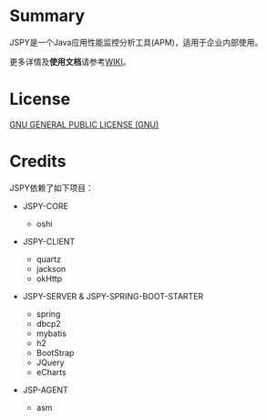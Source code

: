 # Summary  

JSPY是一个Java应用性能监控分析工具(APM)，适用于企业内部使用。   

更多详情及**使用文档**请参考[WIKI](https://github.com/zhyea/jspy/wiki)。

# License

[GNU GENERAL PUBLIC LICENSE (GNU)](https://raw.githubusercontent.com/zhyea/jspy/dev2/LICENSE)

# Credits

JSPY依赖了如下项目：

* JSPY-CORE  
    * oshi

* JSPY-CLIENT  
    * quartz
    * jackson
    * okHttp

* JSPY-SERVER & JSPY-SPRING-BOOT-STARTER  
    * spring
    * dbcp2
    * mybatis
    * h2
    * BootStrap
    * JQuery
    * eCharts

* JSP-AGENT  
    * asm
